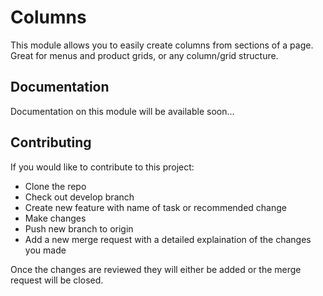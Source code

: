# Columns

This module allows you to easily create columns from sections of a page. Great for menus and product grids, or any column/grid structure.

## Documentation
Documentation on this module will be available soon...

## Contributing
If you would like to contribute to this project:

- Clone the repo
- Check out develop branch
- Create new feature with name of task or recommended change
- Make changes
- Push new branch to origin
- Add a new merge request with a detailed explaination of the changes you made

Once the changes are reviewed they will either be added or the merge request will be closed.